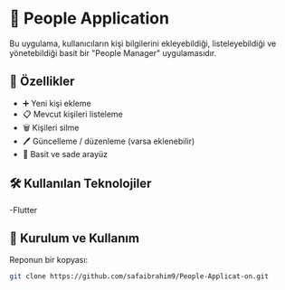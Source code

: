# 👥 People Application

Bu uygulama, kullanıcıların kişi bilgilerini ekleyebildiği, listeleyebildiği ve yönetebildiği basit bir "People Manager" uygulamasıdır.

## 🧰 Özellikler

- ➕ Yeni kişi ekleme
- 📋 Mevcut kişileri listeleme
- 🗑️ Kişileri silme
- 🖊️ Güncelleme / düzenleme (varsa eklenebilir)
- 🎨 Basit ve sade arayüz

## 🛠️ Kullanılan Teknolojiler

-Flutter

## 🚀 Kurulum ve Kullanım

 Reponun bir kopyası:

```bash
git clone https://github.com/safaibrahim9/People-Applicat-on.git
